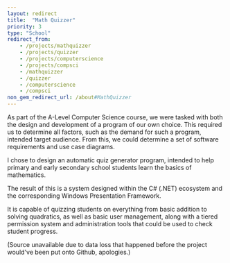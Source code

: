 ```yaml
---
layout: redirect
title:  "Math Quizzer"
priority: 3
type: "School"
redirect_from: 
    - /projects/mathquizzer
    - /projects/quizzer
    - /projects/computerscience
    - /projects/compsci
    - /mathquizzer
    - /quizzer
    - /computerscience
    - /compsci
non_gem_redirect_url: /about#MathQuizzer
---
```

As part of the A-Level Computer Science course, we were tasked with both the design and development of a program of our own choice.
This required us to determine all factors, such as the demand for such a program, intended target audience. From this, we could determine a set of software requirements and use case diagrams.

I chose to design an automatic quiz generator program, intended to help primary and early secondary school students learn the basics of mathematics.

The result of this is a system designed within the C# (.NET) ecosystem and the corresponding Windows Presentation Framework.

It is capable of quizzing students on everything from basic addition to solving quadratics, as well as basic user management, along with a tiered permission system and administration tools that could be used to check student progress.

(Source unavailable due to data loss that happened before the project would've been put onto Github, apologies.)
